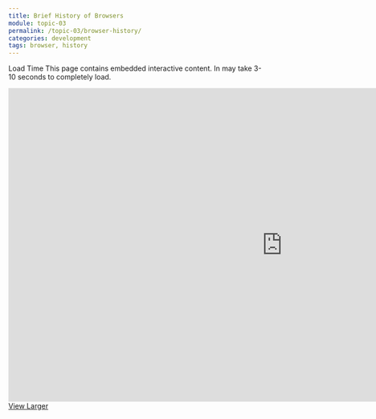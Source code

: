 ```yaml
---
title: Brief History of Browsers
module: topic-03
permalink: /topic-03/browser-history/
categories: development
tags: browser, history
---
```


<div class="divider-heading"></div>

<span class="label label-warning">Load Time</span> This page contains embedded interactive content. In may take 3-10 seconds to completely load.


<iframe src="https://h5p.org/h5p/embed/180323" width="1090" height="625" frameborder="0" allowfullscreen="allowfullscreen"></iframe>
<a href="https://h5p.org/node/180323" class="btn btn-default btn-xs" target="_blank">View Larger</a>
